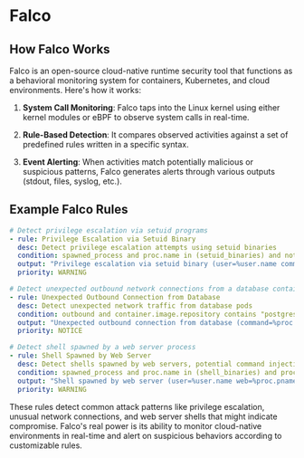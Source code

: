 # Falco

## How Falco Works

Falco is an open-source cloud-native runtime security tool that functions as a behavioral monitoring system for containers, Kubernetes, and cloud environments. Here's how it works:

1. **System Call Monitoring**: Falco taps into the Linux kernel using either kernel modules or eBPF to observe system calls in real-time.

2. **Rule-Based Detection**: It compares observed activities against a set of predefined rules written in a specific syntax.

3. **Event Alerting**: When activities match potentially malicious or suspicious patterns, Falco generates alerts through various outputs (stdout, files, syslog, etc.).

## Example Falco Rules

```yaml
# Detect privilege escalation via setuid programs
- rule: Privilege Escalation via Setuid Binary
  desc: Detect privilege escalation attempts using setuid binaries
  condition: spawned_process and proc.name in (setuid_binaries) and not proc.uid=0
  output: "Privilege escalation via setuid binary (user=%user.name command=%proc.cmdline)"
  priority: WARNING

# Detect unexpected outbound network connections from a database container
- rule: Unexpected Outbound Connection from Database
  desc: Detect unexpected network traffic from database pods
  condition: outbound and container.image.repository contains "postgres" and not dest.port in (5432)
  output: "Unexpected outbound connection from database (command=%proc.cmdline connection=%fd.name)"
  priority: NOTICE

# Detect shell spawned by a web server process
- rule: Shell Spawned by Web Server
  desc: Detect shells spawned by web servers, potential command injection
  condition: spawned_process and proc.name in (shell_binaries) and proc.pname in (web_server_binaries)
  output: "Shell spawned by web server (user=%user.name web=%proc.pname shell=%proc.name parent=%proc.pname cmdline=%proc.cmdline)"
  priority: WARNING
```

These rules detect common attack patterns like privilege escalation, unusual network connections, and web server shells that might indicate compromise. Falco's real power is its ability to monitor cloud-native environments in real-time and alert on suspicious behaviors according to customizable rules.
